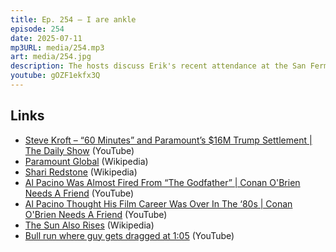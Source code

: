 ```yaml
---
title: Ep. 254 – I are ankle
episode: 254
date: 2025-07-11
mp3URL: media/254.mp3
art: media/254.jpg
description: The hosts discuss Erik's recent attendance at the San Fermín Festival in Spain with his family, elaborating on the intense crowd atmosphere and unique local customs. Dennis provides an update on his recovery from ankle surgery, detailing his interactions with healthcare providers and experiences at physical therapy. They shift to political discussions, covering Trump's comments on Putin, the Supreme Court's recent decisions, and the healthcare system's inefficiencies. There are humorous musings on potential t-shirt designs and Dennis' storytelling about past experiences, capped off by a light-hearted conversation about future musical collaborations and the pitfalls of modern email communication.
youtube: gOZF1ekfx3Q
---
```


## Links

- [Steve Kroft – “60 Minutes” and Paramount’s $16M Trump Settlement | The Daily Show](https://www.youtube.com/watch?v=7zdtFFOpW7s) (YouTube)
- [Paramount Global](https://en.wikipedia.org/wiki/Paramount_Global) (Wikipedia)
- [Shari Redstone](https://en.wikipedia.org/wiki/Shari_Redstone) (Wikipedia)
- [Al Pacino Was Almost Fired From “The Godfather” | Conan O'Brien Needs A Friend](https://www.youtube.com/watch?v=3Khh5qKQ_Zk) (YouTube)
- [Al Pacino Thought His Film Career Was Over In The ‘80s | Conan O'Brien Needs A Friend](https://www.youtube.com/watch?v=8pNsV4-ob4U) (YouTube)
- [The Sun Also Rises](https://en.wikipedia.org/wiki/The_Sun_Also_Rises) (Wikipedia)
- [Bull run where guy gets dragged at 1:05](https://www.youtube.com/watch?v=T1ChIkDG1XQ) (YouTube)
